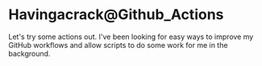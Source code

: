 #  Havingacrack@Github_Actions

Let's try some actions out. I've been looking for easy ways to improve my GitHub workflows and allow scripts to do some work for me in the background.

